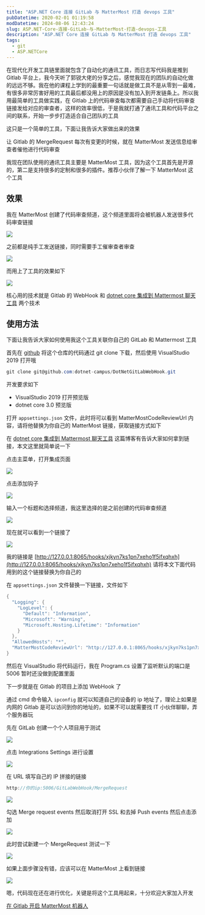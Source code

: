 ```yaml
---
title: "ASP.NET Core 连接 GitLab 与 MatterMost 打造 devops 工具"
pubDatetime: 2020-02-01 01:19:58
modDatetime: 2024-08-06 12:43:24
slug: ASP.NET-Core-连接-GitLab-与-MatterMost-打造-devops-工具
description: "ASP.NET Core 连接 GitLab 与 MatterMost 打造 devops 工具"
tags:
  - git
  - ASP.NETCore
---
```





在现代化开发工具链里面就包含了自动化的通讯工具，而日志写代码我是推到 Gitlab 平台上，我今天听了郭锐大佬的分享之后，感觉我现在的团队的自动化做的远远不够。我在他的课程上学到的最重要一句话就是做工具不是从零到一最难，有很多非常厉害好用的工具最后都没用上的原因是没有加入到开发链条上。所以我用最简单的工具做实践，在 Gitlab 上的代码审查每次都需要自己手动将代码审查链接发给对应的审查者，这样的效率很低，于是我就打通了通讯工具和代码平台之间的联系，开始一步步打造适合自己团队的工具

<!--more-->


<!-- CreateTime:2020/2/1 9:19:58 -->


这只是一个简单的工具，下面让我告诉大家做出来的效果

让 Gitlab 的 MergeRequest 每次有变更的时候，就在 MatterMost 发送信息给审查者催他进行代码审查

我现在团队使用的通讯工具主要是 MatterMost 工具，因为这个工具首先是开源的，第二是支持很多的定制和很多的插件。推荐小伙伴了解一下 MatterMost 这个工具

## 效果

我在 MatterMost 创建了代码审查频道，这个频道里面将会被机器人发送很多代码审查链接

<!-- ![](images/img-ASP.NET Core 连接 GitLab 与 MatterMost 打造 devops 工具0.png) -->

![](images/img-modify-7c8bcf752ec0b1f6da413c7e19f8ea57.png)

之前都是纯手工发送链接，同时需要手工催审查者审查

<!-- ![](images/img-ASP.NET Core 连接 GitLab 与 MatterMost 打造 devops 工具1.png) -->

![](images/img-modify-2850bd94932bf8e57667b6405622865c.png)

而用上了工具的效果如下

<!-- ![](images/img-ASP.NET Core 连接 GitLab 与 MatterMost 打造 devops 工具2.png) -->

![](images/img-modify-8e0b5c49efc2c785c62b5a1345dd1d9b.png)

核心用的技术就是 Gitlab 的 WebHook 和 [dotnet core 集成到 Mattermost 聊天工具](https://blog.lindexi.com/post/dotnet-core-%E9%9B%86%E6%88%90%E5%88%B0-Mattermost-%E8%81%8A%E5%A4%A9%E5%B7%A5%E5%85%B7.html ) 两个技术

## 使用方法

下面让我告诉大家如何使用我这个工具关联你自己的 GitLab 和 Mattermost 工具

首先在 [github](https://github.com/dotnet-campus/DotNetGitLabWebHook) 将这个仓库的代码通过 git clone 下载，然后使用 VisualStudio 2019 打开哦

```csharp
git clone git@github.com:dotnet-campus/DotNetGitLabWebHook.git
```

开发要求如下

- VisualStudio 2019 打开预览版
- dotnet core 3.0 预览版

打开 `appsettings.json` 文件，此时将可以看到 MatterMostCodeReviewUrl 内容，请将他替换为你自己的 MatterMost 链接，获取链接方式如下

在 [dotnet core 集成到 Mattermost 聊天工具](https://blog.lindexi.com/post/dotnet-core-%E9%9B%86%E6%88%90%E5%88%B0-Mattermost-%E8%81%8A%E5%A4%A9%E5%B7%A5%E5%85%B7.html ) 这篇博客有告诉大家如何拿到链接，本文这里就简单说一下

点击主菜单，打开集成页面

![](images/img-modify-766da4b743c0ae03094abf9e1b487bd7.png)

<!-- ![](images/img-dotnet core 集成到 Mattermost 聊天工具1.png) -->

点击添加钩子

![](images/img-modify-87337106a69cc7cb55898eadb6807011.png)

<!-- ![](images/img-dotnet core 集成到 Mattermost 聊天工具2.png) -->

输入一个标题和选择频道，我这里选择的是之前创建的代码审查频道

![](images/img-modify-47c3c4fb2ba03cbf1f0b2763ffd75360.png)

<!-- ![](images/img-dotnet core 集成到 Mattermost 聊天工具3.png) -->

现在就可以看到一个链接了

![](images/img-modify-fd95d52a5390c2f0670f47eb1f703758.png)

<!-- ![](images/img-dotnet core 集成到 Mattermost 聊天工具4.png) -->

我的链接是 [http://127.0.0.1:8065/hooks/xjkyn7ks1pn7xeho1f5ifxqhxh](http://127.0.0.1:8065/hooks/xjkyn7ks1pn7xeho1f5ifxqhxh) 请将本文下面代码用到的这个链接替换为你自己的

在 `appsettings.json` 文件替换一下链接，文件如下

```csharp
{
  "Logging": {
    "LogLevel": {
      "Default": "Information",
      "Microsoft": "Warning",
      "Microsoft.Hosting.Lifetime": "Information"
    }
  },
  "AllowedHosts": "*",
  "MatterMostCodeReviewUrl": "http://127.0.0.1:8065/hooks/xjkyn7ks1pn7xeho1f5ifxqhxh" 
}
```

然后在 VisualStudio 将代码运行，我在 Program.cs 设置了监听默认的端口是 5006 暂时还没做到配置里面

下一步就是在 Gitlab 的项目上添加 WebHook 了

通过 cmd 命令输入 `ipconfig` 就可以知道自己的设备的 ip 地址了，理论上如果是内网的 Gitlab 是可以访问到你的地址的，如果不可以就需要找 IT 小伙伴聊聊，弄个服务器玩

先在 GitLab 创建一个个人项目用于测试

<!-- ![](images/img-ASP.NET Core 连接 GitLab 与 MatterMost 打造 devops 工具3.png) -->

![](images/img-modify-f9e78129f05e53acb220474e15e99d59.png)

点击 Integrations Settings 进行设置

<!-- ![](images/img-ASP.NET Core 连接 GitLab 与 MatterMost 打造 devops 工具4.png) -->

![](images/img-modify-91a966959a2e76e04dfc49d21bd98484.png)

在 URL 填写自己的 IP 拼接的链接

```csharp
http://你的ip:5006/GitLabWebHook/MergeRequest
```

<!-- ![](images/img-ASP.NET Core 连接 GitLab 与 MatterMost 打造 devops 工具5.png) -->

![](images/img-modify-f00f9e037bed0509b558e75a5c00c1d6.png)

勾选 Merge request events 然后取消打开 SSL 和去掉 Push events 然后点击添加

<!-- ![](images/img-ASP.NET Core 连接 GitLab 与 MatterMost 打造 devops 工具6.png) -->

![](images/img-modify-d724e335950decb4e30ffd842ef0ead9.png)

此时尝试新建一个 MergeRequest 测试一下

<!-- ![](images/img-ASP.NET Core 连接 GitLab 与 MatterMost 打造 devops 工具7.png) -->

![](images/img-modify-b40d0bb489c5961878dbcd95f158644d.png)

如果上面步骤没有错，应该可以在 MatterMost 上看到链接

![](images/img-modify-8e0b5c49efc2c785c62b5a1345dd1d9b.png)

嗯，代码现在还在进行优化，关键是将这个工具用起来，十分欢迎大家加入开发

[在 Gitlab 开启 MatterMost 机器人](https://blog.lindexi.com/post/%E5%9C%A8-Gitlab-%E5%BC%80%E5%90%AF-MatterMost-%E6%9C%BA%E5%99%A8%E4%BA%BA.html )

